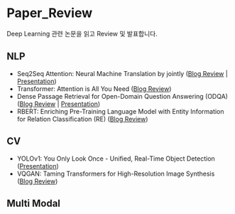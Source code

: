 # Paper_Review
Deep Learning 관련 논문을 읽고 Review 및 발표합니다.

## NLP
- Seq2Seq Attention: Neural Machine Translation by jointly ([Blog Review](https://jjonhwa.github.io/booststudy/2021/09/12/booststudy-paper-Bahdanau_Attention/) | [Presentation](https://github.com/jjonhwa/Paper_Review/blob/main/Seq2seq_Attention.pdf))
- Transformer: Attention is All You Need ([Blog Review](https://jjonhwa.github.io/booststudy/2021/08/19/booststudy-paper-Transformer/))
- Dense Passage Retrieval for Open-Domain Question Answering (ODQA) ([Blog Review](https://jjonhwa.github.io/booststudy/2021/10/19/booststudy-paper-DPR_for_ODQA_Paper_Reading/) | [Presentation](https://github.com/jjonhwa/Paper_Review/blob/main/Dense%20Passage%20Retrieval%20for%20Open-Domain%20Question%20Answering.pdf))
- RBERT: Enriching Pre-Training Language Model with Entity Information for Relation Classification (RE) ([Blog Review](https://jjonhwa.github.io/booststudy/2022/02/13/booststudy-paper-RBERT/))

## CV
- YOLOv1: You Only Look Once - Unified, Real-Time Object Detection ([Presentation](https://github.com/jjonhwa/Paper_Review/blob/main/YOLOv1_Paper_Review.pdf)) 
- VQGAN: Taming Transformers for High-Resolution Image Synthesis ([Blog Review](https://jjonhwa.github.io/booststudy/2021/12/24/booststudy-paper-VQGAN/))

## Multi Modal
